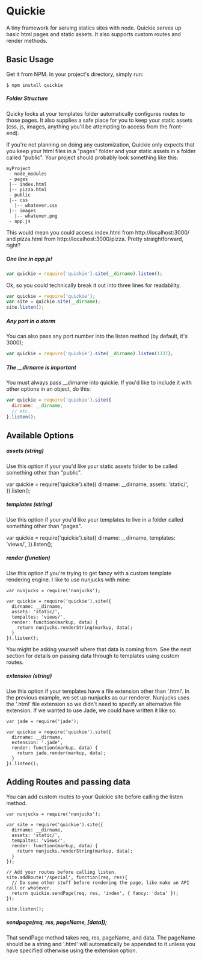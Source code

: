 # Quickie
A tiny framework for serving statics sites with node. Quickie serves up basic html pages and static assets. It also supports custom routes and render methods.

## Basic Usage
Get it from NPM. In your project's directory, simply run: 

```
$ npm install quickie
```

##### Folder Structure

Quicky looks at your templates folder automatically configures routes to those pages. It also supplies a safe place for you to keep your static assets (css, js, images, anything you'll be attempting to access from the front-end).

If you're not planning on doing any customization, Quickie only expects that you keep your html files in a "pages" folder and your static assets in a folder called "public". Your project should probably look something like this:

```
myProject
 - node_modules
 - pages
 |-- index.html
 |-- pizza.html
 - public
 |-- css
   |-- whatever.css
 |-- images
   |-- whatever.png
 - app.js
```

This would mean you could access index.html from http://localhost:3000/ and pizza.html from http://localhost:3000/pizza. Pretty straightforward, right?

##### One line in app.js!

```javascript
var quickie = require('quickie').site(__dirname).listen();
```
Ok, so you could technically break it out into three lines for readability.

```javascript
var quickie = require('quickie');
var site = quickie.site(__dirname);
site.listen();
```

##### Any port in a storm
You can also pass any port number into the listen method (by default, it's 3000);
```javascript
var quickie = require('quickie').site(__dirname).listen(1337);
```

##### The __dirname is important
You must always pass __dirname into quickie. If you'd like to include it with other options in an object, do this:

```javascript
var quickie = require('quickie').site({
  dirname: __dirname,
  // etc.
}.listen();
```
## Available Options
##### assets (string)
Use this option if your you'd like your static assets folder to be called something other than "public".

var quickie = require('quickie').site({
  dirname: __dirname,
  assets: 'static/',
}).listen();

##### templates (string)
Use this option if your you'd like your templates to live in a folder called something other than "pages".

var quickie = require('quickie').site({
  dirname: __dirname,
  templates: 'views/',
}).listen();

##### render (function)
Use this option if you're trying to get fancy with a custom template rendering engine. I like to use nunjucks with mine:

```
var nunjucks = require('nunjucks');

var quickie = require('quickie').site({
  dirname: __dirname,
  assets: 'static/',
  tempaltes: 'views/',
  render: function(markup, data) {
    return nunjucks.renderString(markup, data);
  }
}).listen();
```

You might be asking yourself where that data is coming from. See the next section for details on passing data through to templates using custom routes.

##### extension (string)
Use this option if your templates have a file extension other than '.html'. In the previous example, we set up nunjucks as our renderer. Nunjucks uses the '.html' file extension so we didn't need to specify an alternative file extension. If we wanted to use Jade, we could have written it like so:

```
var jade = require('jade');

var quickie = require('quickie').site({
  dirname: __dirname,
  extension: '.jade',
  render: function(markup, data) {
    return jade.render(markup, data);
  }
}).listen();
```

## Adding Routes and passing data
You can add custom routes to your Quickie site before calling the listen method.

```
var nunjucks = require('nunjucks');

var site = require('quickie').site({
  dirname: __dirname,
  assets: 'static/',
  tempaltes: 'views/',
  render: function(markup, data) {
    return nunjucks.renderString(markup, data);
  }
});

// Add your routes before calling listen.
site.addRoute('/special', function(req, res){
  // Do some other stuff before rendering the page, like make an API call or whatever.
  return quickie.sendPage(req, res, 'index', { fancy: 'data' });
});

site.listen();
```
##### sendpage(req, res, pageName, [data]);
That sendPage method takes req, res, pageName, and data. The pageName should be a string and '.html' will automatically be appended to it unless you have specified otherwise using the extension option.
